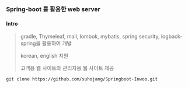 ### Spring-boot 를 활용한 web server

#### Intro
> gradle, Thymeleaf, mail, lombok, mybatis, spring security, logback-spring을 활용하여 개발
> 
> korean, english 지원
> 
> 고객용 웹 사이트와 관리자용 웹 사이트 제공

 
```
git clone https://github.com/suhojang/Springboot-Inwoo.git
```
